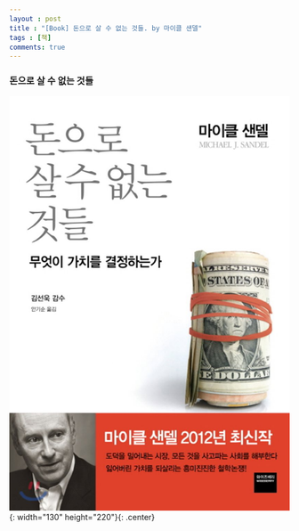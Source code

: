```yaml
---
layout : post
title : "[Book] 돈으로 살 수 없는 것들. by 마이클 샌델"
tags : [책]
comments: true
---
```

### 돈으로 살 수 없는 것들

![돈으로 살 수 없는 것들](../images/book-13.jpg){: width="130" height="220"}{: .center}

